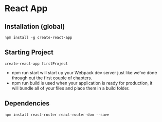 # React App

## Installation (global)
`npm install -g create-react-app`

## Starting Project
`create-react-app firstProject`

* npm run start will start up your Webpack dev server just like we've done through out the first couple of chapters.
* npm run build is used when your application is ready for production, it will bundle all of your files and place them in a build folder.

## Dependencies
`npm install react-router react-router-dom --save`
